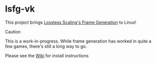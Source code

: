 # lsfg-vk
This project brings [Lossless Scaling's Frame Generation](https://store.steampowered.com/app/993090/Lossless_Scaling/) to Linux!

>[!CAUTION]
> This is a work-in-progress. While frame generation has worked in quite a few games, there's still a long way to go.

Please see the [Wiki](https://github.com/PancakeTAS/lsfg-vk/wiki) for install instructions
